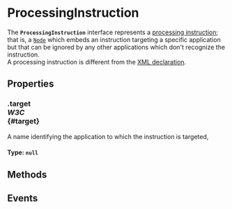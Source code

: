 # ProcessingInstruction

<div class='overview'><span class="seoSummary">The <code><strong>ProcessingInstruction</strong></code> interface represents a <a class="external" href="https://www.w3.org/TR/xml/#sec-pi" rel="noopener">processing instruction</a>; that is, a <a href="/en-US/docs/Web/API/Node" title="Node is an interface from which various types of DOM API objects inherit, allowing those types to be treated similarly; for example, inheriting the same set of methods, or being testable in the same way."><code>Node</code></a> which embeds an instruction targeting a specific application but that can be ignored by any other applications which don't recognize the instruction.</span></div>

<div class='overview'>A processing instruction is different from the <a href="/en-US/docs/Web/XML/XML_introduction#XML_declaration">XML declaration</a>.</div>

## Properties

### .target <div class="specs"><i>W3C</i></div> {#target}

A name identifying the application to which the instruction is targeted,

#### **Type**: `null`

## Methods

## Events

